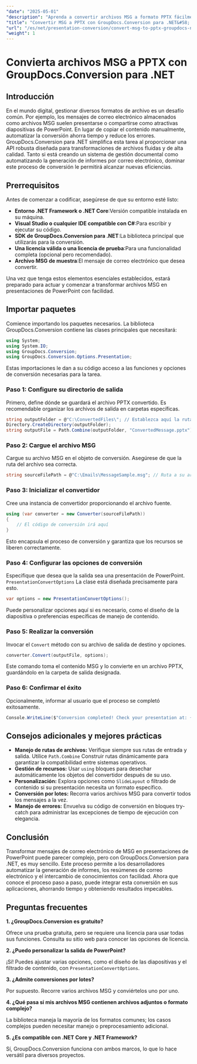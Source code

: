 ```yaml
---
"date": "2025-05-01"
"description": "Aprenda a convertir archivos MSG a formato PPTX fácilmente con GroupDocs.Conversion para .NET. Optimice la gestión de documentos y mejore su productividad."
"title": "Convertir MSG a PPTX con GroupDocs.Conversion para .NET&#58; guía paso a paso"
"url": "/es/net/presentation-conversion/convert-msg-to-pptx-groupdocs-net/"
"weight": 1
---
```


# Convierta archivos MSG a PPTX con GroupDocs.Conversion para .NET

## Introducción

En el mundo digital, gestionar diversos formatos de archivo es un desafío común. Por ejemplo, los mensajes de correo electrónico almacenados como archivos MSG suelen presentarse o compartirse como atractivas diapositivas de PowerPoint. En lugar de copiar el contenido manualmente, automatizar la conversión ahorra tiempo y reduce los errores. GroupDocs.Conversion para .NET simplifica esta tarea al proporcionar una API robusta diseñada para transformaciones de archivos fluidas y de alta calidad. Tanto si está creando un sistema de gestión documental como automatizando la generación de informes por correo electrónico, dominar este proceso de conversión le permitirá alcanzar nuevas eficiencias.

## Prerrequisitos

Antes de comenzar a codificar, asegúrese de que su entorno esté listo:

- **Entorno .NET Framework o .NET Core**:Versión compatible instalada en su máquina.
- **Visual Studio o cualquier IDE compatible con C#**:Para escribir y ejecutar su código.
- **SDK de GroupDocs.Conversion para .NET**:La biblioteca principal que utilizarás para la conversión.
- **Una licencia válida o una licencia de prueba**:Para una funcionalidad completa (opcional pero recomendado).
- **Archivo MSG de muestra**:El mensaje de correo electrónico que desea convertir.

Una vez que tenga estos elementos esenciales establecidos, estará preparado para actuar y comenzar a transformar archivos MSG en presentaciones de PowerPoint con facilidad.


## Importar paquetes

Comience importando los paquetes necesarios. La biblioteca GroupDocs.Conversion contiene las clases principales que necesitará:

```csharp
using System;
using System.IO;
using GroupDocs.Conversion;
using GroupDocs.Conversion.Options.Presentation;
```

Estas importaciones le dan a su código acceso a las funciones y opciones de conversión necesarias para la tarea.

### Paso 1: Configure su directorio de salida

Primero, define dónde se guardará el archivo PPTX convertido. Es recomendable organizar los archivos de salida en carpetas específicas.

```csharp
string outputFolder = @"C:\ConvertedFiles\"; // Establezca aquí la ruta del directorio de salida
Directory.CreateDirectory(outputFolder);
string outputFile = Path.Combine(outputFolder, "ConvertedMessage.pptx");
```

### Paso 2: Cargue el archivo MSG

Cargue su archivo MSG en el objeto de conversión. Asegúrese de que la ruta del archivo sea correcta.

```csharp
string sourceFilePath = @"C:\Emails\MessageSample.msg"; // Ruta a su archivo MSG
```

### Paso 3: Inicializar el convertidor

Cree una instancia de convertidor proporcionando el archivo fuente.

```csharp
using (var converter = new Converter(sourceFilePath))
{
    // El código de conversión irá aquí
}
```

Esto encapsula el proceso de conversión y garantiza que los recursos se liberen correctamente.

### Paso 4: Configurar las opciones de conversión

Especifique que desea que la salida sea una presentación de PowerPoint. `PresentationConvertOptions` La clase está diseñada precisamente para esto.

```csharp
var options = new PresentationConvertOptions();
```

Puede personalizar opciones aquí si es necesario, como el diseño de la diapositiva o preferencias específicas de manejo de contenido.

### Paso 5: Realizar la conversión

Invocar el `Convert` método con su archivo de salida de destino y opciones.

```csharp
converter.Convert(outputFile, options);
```

Este comando toma el contenido MSG y lo convierte en un archivo PPTX, guardándolo en la carpeta de salida designada.

### Paso 6: Confirmar el éxito

Opcionalmente, informar al usuario que el proceso se completó exitosamente.

```csharp
Console.WriteLine($"Conversion completed! Check your presentation at: {outputFile}");
```

## Consejos adicionales y mejores prácticas

- **Manejo de rutas de archivos:** Verifique siempre sus rutas de entrada y salida. Utilice `Path.Combine` Construir rutas dinámicamente para garantizar la compatibilidad entre sistemas operativos.
- **Gestión de recursos:** Usar `using` bloques para desechar automáticamente los objetos del convertidor después de su uso.
- **Personalización:** Explora opciones como `SlideLayout` o filtrado de contenido si su presentación necesita un formato específico.
- **Conversión por lotes:** Recorra varios archivos MSG para convertir todos los mensajes a la vez.
- **Manejo de errores:** Envuelva su código de conversión en bloques try-catch para administrar las excepciones de tiempo de ejecución con elegancia.


## Conclusión

Transformar mensajes de correo electrónico de MSG en presentaciones de PowerPoint puede parecer complejo, pero con GroupDocs.Conversion para .NET, es muy sencillo. Este proceso permite a los desarrolladores automatizar la generación de informes, los resúmenes de correo electrónico y el intercambio de conocimientos con facilidad. Ahora que conoce el proceso paso a paso, puede integrar esta conversión en sus aplicaciones, ahorrando tiempo y obteniendo resultados impecables.


## Preguntas frecuentes

**1. ¿GroupDocs.Conversion es gratuito?**  

Ofrece una prueba gratuita, pero se requiere una licencia para usar todas sus funciones. Consulta su sitio web para conocer las opciones de licencia.

**2. ¿Puedo personalizar la salida de PowerPoint?**  

¡Sí! Puedes ajustar varias opciones, como el diseño de las diapositivas y el filtrado de contenido, con `PresentationConvertOptions`.

**3. ¿Admite conversiones por lotes?**  

Por supuesto. Recorre varios archivos MSG y conviértelos uno por uno.

**4. ¿Qué pasa si mis archivos MSG contienen archivos adjuntos o formato complejo?**  

La biblioteca maneja la mayoría de los formatos comunes; los casos complejos pueden necesitar manejo o preprocesamiento adicional.

**5. ¿Es compatible con .NET Core y .NET Framework?**  

Sí, GroupDocs.Conversion funciona con ambos marcos, lo que lo hace versátil para diversos proyectos.